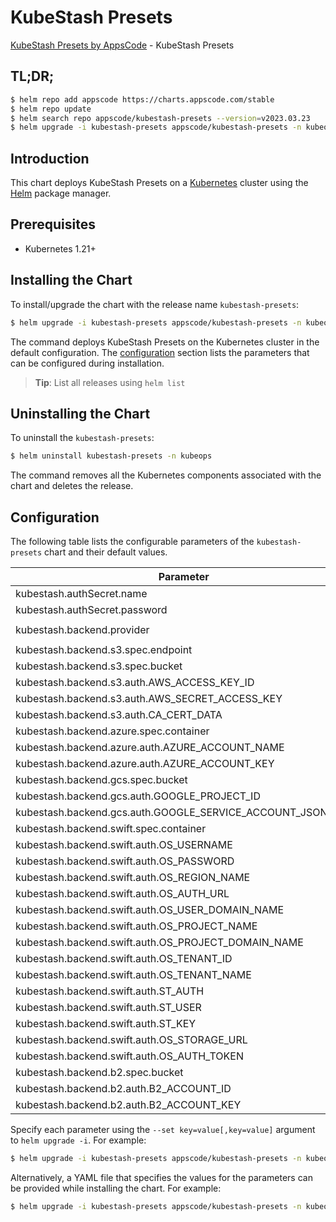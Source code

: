 # KubeStash Presets

[KubeStash Presets by AppsCode](https://github.com/kubestash) - KubeStash Presets

## TL;DR;

```bash
$ helm repo add appscode https://charts.appscode.com/stable
$ helm repo update
$ helm search repo appscode/kubestash-presets --version=v2023.03.23
$ helm upgrade -i kubestash-presets appscode/kubestash-presets -n kubeops --create-namespace --version=v2023.03.23
```

## Introduction

This chart deploys KubeStash Presets on a [Kubernetes](http://kubernetes.io) cluster using the [Helm](https://helm.sh) package manager.

## Prerequisites

- Kubernetes 1.21+

## Installing the Chart

To install/upgrade the chart with the release name `kubestash-presets`:

```bash
$ helm upgrade -i kubestash-presets appscode/kubestash-presets -n kubeops --create-namespace --version=v2023.03.23
```

The command deploys KubeStash Presets on the Kubernetes cluster in the default configuration. The [configuration](#configuration) section lists the parameters that can be configured during installation.

> **Tip**: List all releases using `helm list`

## Uninstalling the Chart

To uninstall the `kubestash-presets`:

```bash
$ helm uninstall kubestash-presets -n kubeops
```

The command removes all the Kubernetes components associated with the chart and deletes the release.

## Configuration

The following table lists the configurable parameters of the `kubestash-presets` chart and their default values.

|                         Parameter                          | Description |                 Default                 |
|------------------------------------------------------------|-------------|-----------------------------------------|
| kubestash.authSecret.name                                  |             | <code>""</code>                         |
| kubestash.authSecret.password                              |             | <code>""</code>                         |
| kubestash.backend.provider                                 |             | <code>"" # s3,gcs,azure,swift,b2</code> |
| kubestash.backend.s3.spec.endpoint                         |             | <code>""</code>                         |
| kubestash.backend.s3.spec.bucket                           |             | <code>""</code>                         |
| kubestash.backend.s3.auth.AWS_ACCESS_KEY_ID                |             | <code>""</code>                         |
| kubestash.backend.s3.auth.AWS_SECRET_ACCESS_KEY            |             | <code>""</code>                         |
| kubestash.backend.s3.auth.CA_CERT_DATA                     |             | <code>""</code>                         |
| kubestash.backend.azure.spec.container                     |             | <code>""</code>                         |
| kubestash.backend.azure.auth.AZURE_ACCOUNT_NAME            |             | <code>""</code>                         |
| kubestash.backend.azure.auth.AZURE_ACCOUNT_KEY             |             | <code>""</code>                         |
| kubestash.backend.gcs.spec.bucket                          |             | <code>""</code>                         |
| kubestash.backend.gcs.auth.GOOGLE_PROJECT_ID               |             | <code>""</code>                         |
| kubestash.backend.gcs.auth.GOOGLE_SERVICE_ACCOUNT_JSON_KEY |             | <code>""</code>                         |
| kubestash.backend.swift.spec.container                     |             | <code>""</code>                         |
| kubestash.backend.swift.auth.OS_USERNAME                   |             | <code>""</code>                         |
| kubestash.backend.swift.auth.OS_PASSWORD                   |             | <code>""</code>                         |
| kubestash.backend.swift.auth.OS_REGION_NAME                |             | <code>""</code>                         |
| kubestash.backend.swift.auth.OS_AUTH_URL                   |             | <code>""</code>                         |
| kubestash.backend.swift.auth.OS_USER_DOMAIN_NAME           |             | <code>""</code>                         |
| kubestash.backend.swift.auth.OS_PROJECT_NAME               |             | <code>""</code>                         |
| kubestash.backend.swift.auth.OS_PROJECT_DOMAIN_NAME        |             | <code>""</code>                         |
| kubestash.backend.swift.auth.OS_TENANT_ID                  |             | <code>""</code>                         |
| kubestash.backend.swift.auth.OS_TENANT_NAME                |             | <code>""</code>                         |
| kubestash.backend.swift.auth.ST_AUTH                       |             | <code>""</code>                         |
| kubestash.backend.swift.auth.ST_USER                       |             | <code>""</code>                         |
| kubestash.backend.swift.auth.ST_KEY                        |             | <code>""</code>                         |
| kubestash.backend.swift.auth.OS_STORAGE_URL                |             | <code>""</code>                         |
| kubestash.backend.swift.auth.OS_AUTH_TOKEN                 |             | <code>""</code>                         |
| kubestash.backend.b2.spec.bucket                           |             | <code>""</code>                         |
| kubestash.backend.b2.auth.B2_ACCOUNT_ID                    |             | <code>""</code>                         |
| kubestash.backend.b2.auth.B2_ACCOUNT_KEY                   |             | <code>""</code>                         |


Specify each parameter using the `--set key=value[,key=value]` argument to `helm upgrade -i`. For example:

```bash
$ helm upgrade -i kubestash-presets appscode/kubestash-presets -n kubeops --create-namespace --version=v2023.03.23 --set kubestash.backend.provider="" # s3,gcs,azure,swift,b2
```

Alternatively, a YAML file that specifies the values for the parameters can be provided while
installing the chart. For example:

```bash
$ helm upgrade -i kubestash-presets appscode/kubestash-presets -n kubeops --create-namespace --version=v2023.03.23 --values values.yaml
```
